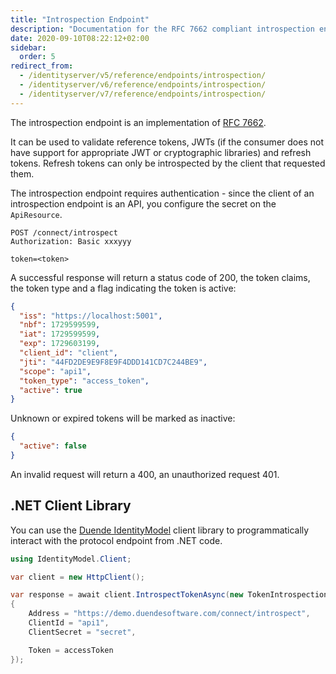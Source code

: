 ```yaml
---
title: "Introspection Endpoint"
description: "Documentation for the RFC 7662 compliant introspection endpoint used to validate reference tokens, JWTs, and refresh tokens."
date: 2020-09-10T08:22:12+02:00
sidebar:
  order: 5
redirect_from:
  - /identityserver/v5/reference/endpoints/introspection/
  - /identityserver/v6/reference/endpoints/introspection/
  - /identityserver/v7/reference/endpoints/introspection/
---
```


The introspection endpoint is an implementation of [RFC 7662](https://tools.ietf.org/html/rfc7662).

It can be used to validate reference tokens, JWTs (if the consumer does not have support for appropriate JWT or
cryptographic libraries) and refresh tokens. Refresh tokens can only be introspected by the client that requested them.

The introspection endpoint requires authentication - since the client of an introspection endpoint is an API, you
configure the secret on the `ApiResource`.

```text
POST /connect/introspect
Authorization: Basic xxxyyy

token=<token>
```

A successful response will return a status code of 200, the token claims, the token type and a flag indicating the token
is active:

```json
{
  "iss": "https://localhost:5001",
  "nbf": 1729599599,
  "iat": 1729599599,
  "exp": 1729603199,
  "client_id": "client",
  "jti": "44FD2DE9E9F8E9F4DDD141CD7C244BE9",
  "scope": "api1",
  "token_type": "access_token",
  "active": true
}
```

Unknown or expired tokens will be marked as inactive:

```json
{
  "active": false
}
```

An invalid request will return a 400, an unauthorized request 401.

## .NET Client Library

You can use the [Duende IdentityModel](../../../identitymodel) client library to programmatically interact with
the protocol endpoint from .NET code.

```cs
using IdentityModel.Client;

var client = new HttpClient();

var response = await client.IntrospectTokenAsync(new TokenIntrospectionRequest
{
    Address = "https://demo.duendesoftware.com/connect/introspect",
    ClientId = "api1",
    ClientSecret = "secret",

    Token = accessToken
});
```